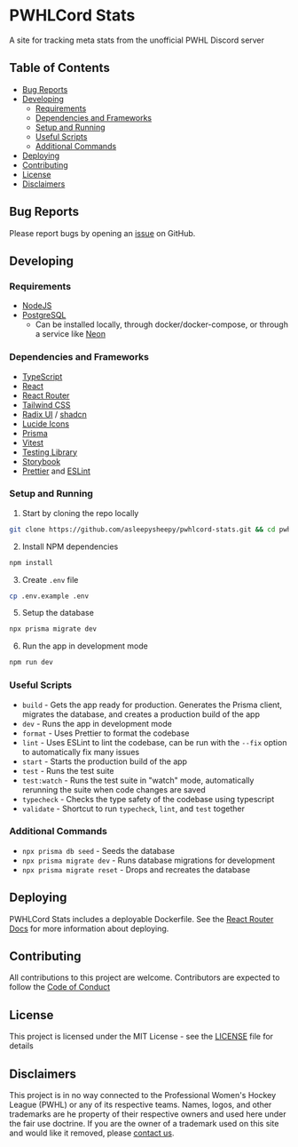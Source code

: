 # PWHLCord Stats

A site for tracking meta stats from the unofficial PWHL Discord server

## Table of Contents

- [Bug Reports](#bug-reports)
- [Developing](#developing)
    - [Requirements](#requirements)
    - [Dependencies and Frameworks](#dependencies-and-frameworks)
    - [Setup and Running](#setup-and-running)
    - [Useful Scripts](#useful-scripts)
    - [Additional Commands](#additional-commands)
- [Deploying](#deploying)
- [Contributing](#contributing)
- [License](#license)
- [Disclaimers](#disclaimers)

## Bug Reports

Please report bugs by opening an [issue](https://github.com/asleepysheepy/pwhlcord-stats/issues/new) on GitHub.

## Developing

### Requirements

- [NodeJS](https://nodejs.org/)
- [PostgreSQL](https://www.postgresql.org/)
  - Can be installed locally, through docker/docker-compose, or through a service like [Neon](https://neon.com/)

### Dependencies and Frameworks

- [TypeScript](https://www.typescriptlang.org/)
- [React](https://react.dev/)
- [React Router](https://reactrouter.com/)
- [Tailwind CSS](https://tailwindcss.com/)
- [Radix UI](https://www.radix-ui.com/) / [shadcn](https://ui.shadcn.com/)
- [Lucide Icons](https://lucide.dev/icons/)
- [Prisma](https://www.prisma.io/)
- [Vitest](https://vitest.dev/)
- [Testing Library](https://testing-library.com/)
- [Storybook](https://storybook.js.org/)
- [Prettier](https://prettier.io/) and [ESLint](https://eslint.org/)

### Setup and Running

1. Start by cloning the repo locally

```sh
git clone https://github.com/asleepysheepy/pwhlcord-stats.git && cd pwhlcord-stats
```

2. Install NPM dependencies

```sh
npm install
```

3. Create `.env` file

```sh
cp .env.example .env
```

5. Setup the database

```sh
npx prisma migrate dev
```

6. Run the app in development mode

```sh
npm run dev
```

### Useful Scripts

- `build` - Gets the app ready for production. Generates the Prisma client, migrates the database, and creates a production build of the app
- `dev` - Runs the app in development mode
- `format` - Uses Prettier to format the codebase
- `lint` - Uses ESLint to lint the codebase, can be run with the `--fix` option to automatically fix many issues
- `start` - Starts the production build of the app
- `test` - Runs the test suite
- `test:watch` - Runs the test suite in "watch" mode, automatically rerunning the suite when code changes are saved
- `typecheck` - Checks the type safety of the codebase using typescript
- `validate` - Shortcut to run `typecheck`, `lint`, and `test` together

### Additional Commands

- `npx prisma db seed` - Seeds the database
- `npx prisma migrate dev` - Runs database migrations for development
- `npx prisma migrate reset` - Drops and recreates the database

## Deploying

PWHLCord Stats includes a deployable Dockerfile. See the [React Router Docs](https://reactrouter.com/start/framework/deploying) for more information about deploying.

## Contributing

All contributions to this project are welcome. Contributors are expected to follow the [Code of Conduct](./CODE_OF_CONDUCT.md)

## License

This project is licensed under the MIT License - see the [LICENSE](./LICENSE) file for details

## Disclaimers

This project is in no way connected to the Professional Women's Hockey League (PWHL) or any of its respective teams. Names, logos, and other trademarks are he property of their respective owners and used here under the fair use doctrine. If you are the owner of a trademark used on this site and would like it removed, please [contact us](mailto:katie@sleepysheepy.dev). 